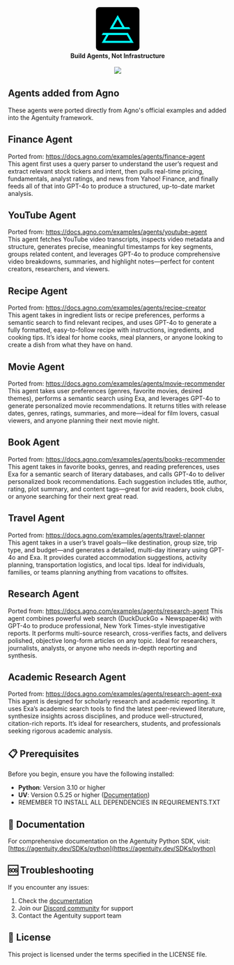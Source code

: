 <div align="center">
    <img src="https://raw.githubusercontent.com/agentuity/cli/refs/heads/main/.github/Agentuity.png" alt="Agentuity" width="100"/> <br/>
    <strong>Build Agents, Not Infrastructure</strong> <br/>
    <br/>
        <a target="_blank" href="https://app.agentuity.com/deploy" alt="Agentuity">
            <img src="https://app.agentuity.com/img/deploy.svg" /> 
        </a>
    <br />
</div>


## Agents added from Agno

These agents were ported directly from Agno's official examples and added into the Agentuity framework.

## Finance Agent  
Ported from: https://docs.agno.com/examples/agents/finance-agent  
This agent first uses a query parser to understand the user’s request and extract relevant stock tickers and intent, then pulls real-time pricing, fundamentals, analyst ratings, and news from Yahoo! Finance, and finally feeds all of that into GPT-4o to produce a structured, up-to-date market analysis.

## YouTube Agent  
Ported from: https://docs.agno.com/examples/agents/youtube-agent  
This agent fetches YouTube video transcripts, inspects video metadata and structure, generates precise, meaningful timestamps for key segments, groups related content, and leverages GPT-4o to produce comprehensive video breakdowns, summaries, and highlight notes—perfect for content creators, researchers, and viewers.

## Recipe Agent  
Ported from: https://docs.agno.com/examples/agents/recipe-creator  
This agent takes in ingredient lists or recipe preferences, performs a semantic search to find relevant recipes, and uses GPT-4o to generate a fully formatted, easy-to-follow recipe with instructions, ingredients, and cooking tips. It’s ideal for home cooks, meal planners, or anyone looking to create a dish from what they have on hand.

## Movie Agent  
Ported from: https://docs.agno.com/examples/agents/movie-recommender  
This agent takes user preferences (genres, favorite movies, desired themes), performs a semantic search using Exa, and leverages GPT-4o to generate personalized movie recommendations. It returns titles with release dates, genres, ratings, summaries, and more—ideal for film lovers, casual viewers, and anyone planning their next movie night.

## Book Agent  
Ported from: https://docs.agno.com/examples/agents/books-recommender  
This agent takes in favorite books, genres, and reading preferences, uses Exa for a semantic search of literary databases, and calls GPT-4o to deliver personalized book recommendations. Each suggestion includes title, author, rating, plot summary, and content tags—great for avid readers, book clubs, or anyone searching for their next great read.

## Travel Agent  
Ported from: https://docs.agno.com/examples/agents/travel-planner  
This agent takes in a user’s travel goals—like destination, group size, trip type, and budget—and generates a detailed, multi-day itinerary using GPT-4o and Exa. It provides curated accommodation suggestions, activity planning, transportation logistics, and local tips. Ideal for individuals, families, or teams planning anything from vacations to offsites.

## Research Agent
Ported from: https://docs.agno.com/examples/agents/research-agent
This agent combines powerful web search (DuckDuckGo + Newspaper4k) with GPT-4o to produce professional, New York Times-style investigative reports. It performs multi-source research, cross-verifies facts, and delivers polished, objective long-form articles on any topic. Ideal for researchers, journalists, analysts, or anyone who needs in-depth reporting and synthesis.

## Academic Research Agent  
Ported from: https://docs.agno.com/examples/agents/research-agent-exa
This agent is designed for scholarly research and academic reporting. It uses Exa’s academic search tools to find the latest peer-reviewed literature, synthesize insights across disciplines, and produce well-structured, citation-rich reports. It’s ideal for researchers, students, and professionals seeking rigorous academic analysis.

## 📋 Prerequisites

Before you begin, ensure you have the following installed:

- **Python**: Version 3.10 or higher
- **UV**: Version 0.5.25 or higher ([Documentation](https://docs.astral.sh/uv/))
- REMEMBER TO INSTALL ALL DEPENDENCIES IN REQUIREMENTS.TXT

## 📖 Documentation

For comprehensive documentation on the Agentuity Python SDK, visit:
[https://agentuity.dev/SDKs/python](https://agentuity.dev/SDKs/python)

## 🆘 Troubleshooting

If you encounter any issues:

1. Check the [documentation](https://agentuity.dev/SDKs/python)
2. Join our [Discord community](https://discord.gg/agentuity) for support
3. Contact the Agentuity support team

## 📝 License

This project is licensed under the terms specified in the LICENSE file.
